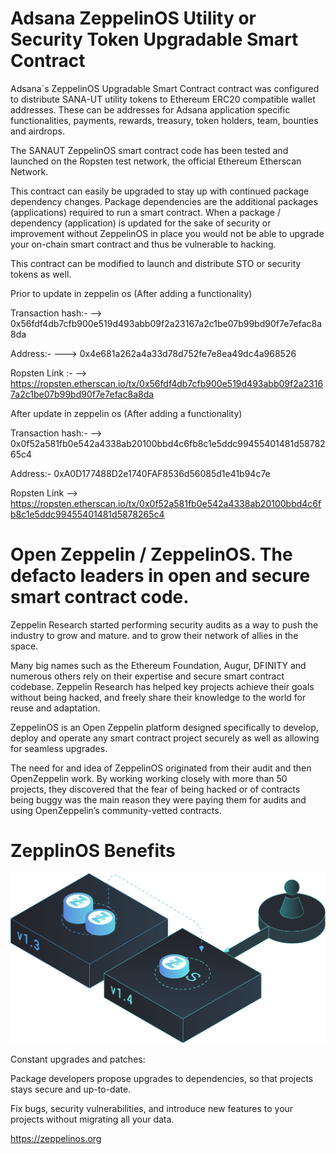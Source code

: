 # Adsana ZeppelinOS Utility or Security Token Upgradable Smart Contract

Adsana´s ZeppelinOS Upgradable Smart Contract contract was configured to distribute SANA-UT utility tokens to Ethereum ERC20 compatible wallet addresses. These can be addresses for Adsana application specific functionalities, payments, rewards, treasury, token holders, team, bounties and airdrops.

The SANAUT ZeppelinOS smart contract code has been tested and launched on the Ropsten test network, the official Ethereum Etherscan Network. 

This contract can easily be upgraded to stay up with continued package dependency changes.  Package dependencies are the additional packages (applications) required to run a smart contract.  When a package / dependency (application) is updated for the sake of security or improvement without ZeppelinOS in place you would not be able to upgrade your on-chain smart contract and thus be vulnerable to hacking.

This contract can be modified to launch and distribute STO or security tokens as well.

Prior to update in zeppelin os (After adding a functionality)

Transaction hash:-  --> 0x56fdf4db7cfb900e519d493abb09f2a23167a2c1be07b99bd90f7e7efac8a8da

Address:-  --->   0x4e681a262a4a33d78d752fe7e8ea49dc4a968526

Ropsten Link :-   -->  https://ropsten.etherscan.io/tx/0x56fdf4db7cfb900e519d493abb09f2a23167a2c1be07b99bd90f7e7efac8a8da


After update in zeppelin os (After adding a functionality)


Transaction hash:-   --> 0x0f52a581fb0e542a4338ab20100bbd4c6fb8c1e5ddc99455401481d5878265c4


Address:-   0xA0D177488D2e1740FAF8536d56085d1e41b94c7e

Ropsten Link -->  https://ropsten.etherscan.io/tx/0x0f52a581fb0e542a4338ab20100bbd4c6fb8c1e5ddc99455401481d5878265c4

# Open Zeppelin / ZeppelinOS.  The defacto leaders in open and secure smart contract code.

Zeppelin Research started performing security audits as a way to push the industry to grow and mature. and to grow their network of allies in the space. 

Many big names such as the Ethereum Foundation, Augur, DFINITY and numerous others rely on their expertise and secure smart contract codebase. Zeppelin Research has helped key projects achieve their goals without being hacked, and freely share their knowledge to the world for reuse and adaptation.

ZeppelinOS is an Open Zeppelin platform designed specifically to develop, deploy and operate any smart contract project securely as well as allowing for seamless upgrades.  

The need for and idea of ZeppelinOS originated from their audit and then OpenZeppelin work. By working working closely with more than 50 projects, they discovered that the fear of being hacked or of contracts being buggy was the main reason they were paying them for audits and using OpenZeppelin’s community-vetted contracts.

# ZepplinOS Benefits

![SANAUT](zeppelinosupgradeimage.svg)

Constant upgrades and patches:

Package developers propose upgrades to dependencies, so that projects stays secure and up-to-date.

Fix bugs, security vulnerabilities, and introduce new features to your projects without migrating all your data.

https://zeppelinos.org
